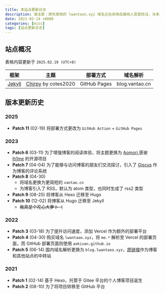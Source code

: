 ```yaml
---
title: 本站点更新日志
description: 请注意：原先使用的 lwantaoo.xyz 域名已在弃用后被他人恶意抢注，与本人无任何关联。
date: 2021-02-14 +0800
categories: [misc]
tags: [站点更新日志]
---
```


## 站点概况

表格内容更新于 `2025.02.19 (UTC+8)`

|框架|主题|部署方式|域名解析|
|:--:|:--:|:--:|:--:|
|[Jekyll](https://jekyllrb.com/)|[Chirpy](https://github.com/cotes2020/jekyll-theme-chirpy) by cotes2020|GitHub Pages|blog.vantao.cn|

## 版本更新历史

### 2025

- **Patch 11** (02-19) 将部署方式更改为 `GitHub Action` + `GitHub Pages`

### 2023

- **Patch 6** (03-11) 为了增强博客的阅读体验，将主题更换为 [Aomori](https://github.com/lh1me/hexo-theme-aomori),感谢 [lh1me](https://github.com/lh1me) 的开源项目
- **Patch 7** (04-04) 为了能够与访问博客的朋友们交流探讨，引入了 [Giscus](https://giscus.app/zh-CN) 作为博客的评论系统
- **Patch 8** (04-30)
  - 将域名更换为更简短的 `vantao.cn`
  - 为博客引入了 RSS，默认为 atom 类型，也同时生成了 rss2 类型
- **Patch 9** (08-25) 将博客从 Hexo 迁移至 Hugo
- **Patch 10** (12-02) 将博客从 Hugo 迁移至 Jekyll
  - ~~我真是个花心大萝卜（~~

### 2022

- **Patch 3** (03-18) 为了提升访问速度，添加 Vercel 作为额外的部署平台
- **Patch 4** (04-30) 购买域名 `lwantaoo.xyz`，将 `me.*` 解析至 Vercel 的部署页面，而 GitHub 部署页面则使用 `aokivan.github.io`
- **Patch 5** (06-14) 国内域名解析更换为 `blog.lwantaoo.xyz`，[原链接](https://me.lwantaoo.xyz)作为博客和其他站点的中转站

### 2021

- **Patch 1** (02-14) 基于 Hexo，托管于 Gitee 平台的个人博客项目诞生
- **Patch 2** (08-10) 为了将项目转移至 GitHub 平台
